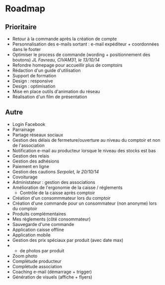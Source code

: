 # Roadmap


## Prioritaire

* Retour à la commande après la création de compte
* Personnalisation des e-mails sortant : e-mail expéditeur + coordonnées dans le footer
* Optimiser le process de commande (wording + positionnement des boutons) _JL Favreau, CIVAM31, le 13/10/14_
* Refondre homepage pour accueillir plus de comptoirs 
* Rédaction d'un guide d'utilisation
* Support de formation
* Design : responsive
* Design : optimisation
* Mise en place outils d'animation du réseau
* Réalisation d'un film de présentation

## Autre

* Login Facebook
* Parrainage
* Partage réseaux sociaux
* Gestion des délais de fermeture/ouverture au niveau du comptoir et non de l'association
* Notification e-mail au producteur lorsque le niveau des stocks est bas
* Gestion des relais
* Gestion des adhésions
* Paiement en ligne
* Gestion des cautions _Serpolet, le 20/10/14_
* Covoiturage
* Administateur : gestion des associations
* Amélioration de l'ergonomie de la caisse / réglements
  * Contrôle de la caisse après comptoir
* Création d'un consommmateur lors du comptoir
* Création d'une commande pour un consommateur (non anonyme) lors du comptoir
* Produits complémentaires
* Mes règlements (côté consommateur)
* Sauvegarde d'une commande
* Application caisse offline
* Application mobile
* Gestion des prix spéciaux par produit (avec date max)
* + de photos par produit
* Zoom photo
* Complètude producteur
* Complètude association
* Coaching e-mail (démarrage + trigger)
* Génération de visuels (affiche + flyers)
